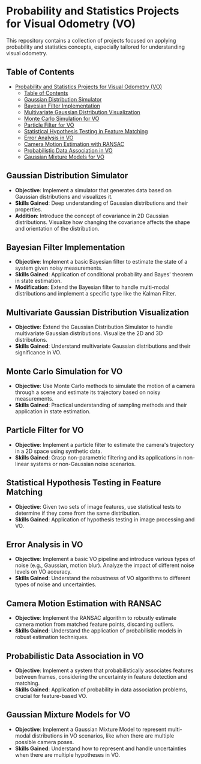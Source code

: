 # Probability and Statistics Projects for Visual Odometry (VO)

This repository contains a collection of projects focused on applying probability and statistics concepts, especially tailored for understanding visual odometry.

## Table of Contents

- [Probability and Statistics Projects for Visual Odometry (VO)](#probability-and-statistics-projects-for-visual-odometry-vo)
  - [Table of Contents](#table-of-contents)
  - [Gaussian Distribution Simulator](#gaussian-distribution-simulator)
  - [Bayesian Filter Implementation](#bayesian-filter-implementation)
  - [Multivariate Gaussian Distribution Visualization](#multivariate-gaussian-distribution-visualization)
  - [Monte Carlo Simulation for VO](#monte-carlo-simulation-for-vo)
  - [Particle Filter for VO](#particle-filter-for-vo)
  - [Statistical Hypothesis Testing in Feature Matching](#statistical-hypothesis-testing-in-feature-matching)
  - [Error Analysis in VO](#error-analysis-in-vo)
  - [Camera Motion Estimation with RANSAC](#camera-motion-estimation-with-ransac)
  - [Probabilistic Data Association in VO](#probabilistic-data-association-in-vo)
  - [Gaussian Mixture Models for VO](#gaussian-mixture-models-for-vo)

## Gaussian Distribution Simulator

- **Objective**: Implement a simulator that generates data based on Gaussian distributions and visualizes it.
- **Skills Gained**: Deep understanding of Gaussian distributions and their properties.
- **Addition**: Introduce the concept of covariance in 2D Gaussian distributions. Visualize how changing the covariance affects the shape and orientation of the distribution.

## Bayesian Filter Implementation

- **Objective**: Implement a basic Bayesian filter to estimate the state of a system given noisy measurements.
- **Skills Gained**: Application of conditional probability and Bayes' theorem in state estimation.
- **Modification**: Extend the Bayesian filter to handle multi-modal distributions and implement a specific type like the Kalman Filter.

## Multivariate Gaussian Distribution Visualization

- **Objective**: Extend the Gaussian Distribution Simulator to handle multivariate Gaussian distributions. Visualize the 2D and 3D distributions.
- **Skills Gained**: Understand multivariate Gaussian distributions and their significance in VO.

## Monte Carlo Simulation for VO

- **Objective**: Use Monte Carlo methods to simulate the motion of a camera through a scene and estimate its trajectory based on noisy measurements.
- **Skills Gained**: Practical understanding of sampling methods and their application in state estimation.

## Particle Filter for VO

- **Objective**: Implement a particle filter to estimate the camera's trajectory in a 2D space using synthetic data.
- **Skills Gained**: Grasp non-parametric filtering and its applications in non-linear systems or non-Gaussian noise scenarios.

## Statistical Hypothesis Testing in Feature Matching

- **Objective**: Given two sets of image features, use statistical tests to determine if they come from the same distribution.
- **Skills Gained**: Application of hypothesis testing in image processing and VO.

## Error Analysis in VO

- **Objective**: Implement a basic VO pipeline and introduce various types of noise (e.g., Gaussian, motion blur). Analyze the impact of different noise levels on VO accuracy.
- **Skills Gained**: Understand the robustness of VO algorithms to different types of noise and uncertainties.

## Camera Motion Estimation with RANSAC

- **Objective**: Implement the RANSAC algorithm to robustly estimate camera motion from matched feature points, discarding outliers.
- **Skills Gained**: Understand the application of probabilistic models in robust estimation techniques.

## Probabilistic Data Association in VO

- **Objective**: Implement a system that probabilistically associates features between frames, considering the uncertainty in feature detection and matching.
- **Skills Gained**: Application of probability in data association problems, crucial for feature-based VO.

## Gaussian Mixture Models for VO

- **Objective**: Implement a Gaussian Mixture Model to represent multi-modal distributions in VO scenarios, like when there are multiple possible camera poses.
- **Skills Gained**: Understand how to represent and handle uncertainties when there are multiple hypotheses in VO.

